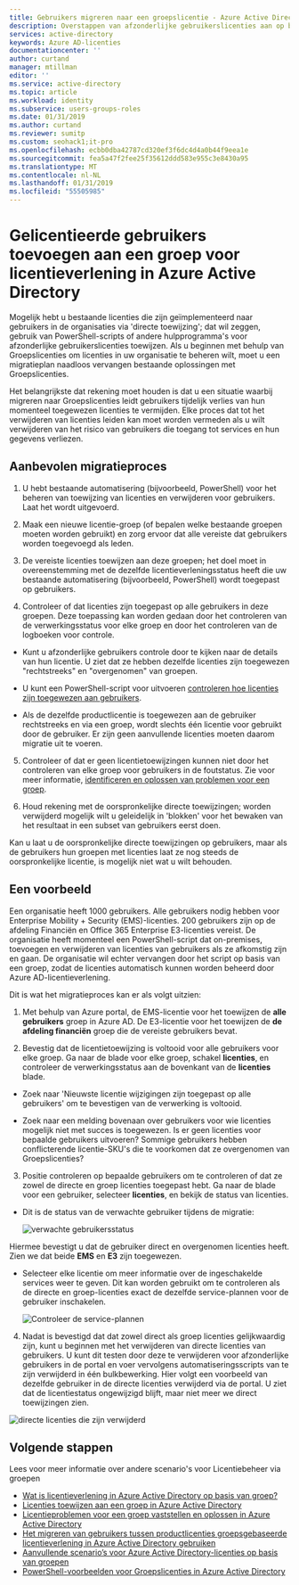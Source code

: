 ```yaml
---
title: Gebruikers migreren naar een groepslicentie - Azure Active Directory | Microsoft Docs
description: Overstappen van afzonderlijke gebruikerslicenties aan op basis van een groep met behulp van Azure Active Directory-licentieverlening
services: active-directory
keywords: Azure AD-licenties
documentationcenter: ''
author: curtand
manager: mtillman
editor: ''
ms.service: active-directory
ms.topic: article
ms.workload: identity
ms.subservice: users-groups-roles
ms.date: 01/31/2019
ms.author: curtand
ms.reviewer: sumitp
ms.custom: seohack1;it-pro
ms.openlocfilehash: ecbb0dba42787cd320ef3f6dc4d4a0b44f9eea1e
ms.sourcegitcommit: fea5a47f2fee25f35612ddd583e955c3e8430a95
ms.translationtype: MT
ms.contentlocale: nl-NL
ms.lasthandoff: 01/31/2019
ms.locfileid: "55505985"
---
```

# <a name="how-to-add-licensed-users-to-a-group-for-licensing-in-azure-active-directory"></a>Gelicentieerde gebruikers toevoegen aan een groep voor licentieverlening in Azure Active Directory

Mogelijk hebt u bestaande licenties die zijn geïmplementeerd naar gebruikers in de organisaties via 'directe toewijzing'; dat wil zeggen, gebruik van PowerShell-scripts of andere hulpprogramma's voor afzonderlijke gebruikerslicenties toewijzen. Als u beginnen met behulp van Groepslicenties om licenties in uw organisatie te beheren wilt, moet u een migratieplan naadloos vervangen bestaande oplossingen met Groepslicenties.

Het belangrijkste dat rekening moet houden is dat u een situatie waarbij migreren naar Groepslicenties leidt gebruikers tijdelijk verlies van hun momenteel toegewezen licenties te vermijden. Elke proces dat tot het verwijderen van licenties leiden kan moet worden vermeden als u wilt verwijderen van het risico van gebruikers die toegang tot services en hun gegevens verliezen.

## <a name="recommended-migration-process"></a>Aanbevolen migratieproces

1. U hebt bestaande automatisering (bijvoorbeeld, PowerShell) voor het beheren van toewijzing van licenties en verwijderen voor gebruikers. Laat het wordt uitgevoerd.

2. Maak een nieuwe licentie-groep (of bepalen welke bestaande groepen moeten worden gebruikt) en zorg ervoor dat alle vereiste dat gebruikers worden toegevoegd als leden.

3. De vereiste licenties toewijzen aan deze groepen; het doel moet in overeenstemming met de dezelfde licentieverleningsstatus heeft die uw bestaande automatisering (bijvoorbeeld, PowerShell) wordt toegepast op gebruikers.

4. Controleer of dat licenties zijn toegepast op alle gebruikers in deze groepen. Deze toepassing kan worden gedaan door het controleren van de verwerkingsstatus voor elke groep en door het controleren van de logboeken voor controle.

  - Kunt u afzonderlijke gebruikers controle door te kijken naar de details van hun licentie. U ziet dat ze hebben dezelfde licenties zijn toegewezen "rechtstreeks" en "overgenomen" van groepen.

  - U kunt een PowerShell-script voor uitvoeren [controleren hoe licenties zijn toegewezen aan gebruikers](licensing-group-advanced.md#use-powershell-to-see-who-has-inherited-and-direct-licenses).

  - Als de dezelfde productlicentie is toegewezen aan de gebruiker rechtstreeks en via een groep, wordt slechts één licentie voor gebruikt door de gebruiker. Er zijn geen aanvullende licenties moeten daarom migratie uit te voeren.

5. Controleer of dat er geen licentietoewijzingen kunnen niet door het controleren van elke groep voor gebruikers in de foutstatus. Zie voor meer informatie, [identificeren en oplossen van problemen voor een groep](licensing-groups-resolve-problems.md).

6. Houd rekening met de oorspronkelijke directe toewijzingen; worden verwijderd mogelijk wilt u geleidelijk in 'blokken' voor het bewaken van het resultaat in een subset van gebruikers eerst doen.

  Kan u laat u de oorspronkelijke directe toewijzingen op gebruikers, maar als de gebruikers hun groepen met licenties laat ze nog steeds de oorspronkelijke licentie, is mogelijk niet wat u wilt behouden.

## <a name="an-example"></a>Een voorbeeld

Een organisatie heeft 1000 gebruikers. Alle gebruikers nodig hebben voor Enterprise Mobility + Security (EMS)-licenties. 200 gebruikers zijn op de afdeling Financiën en Office 365 Enterprise E3-licenties vereist. De organisatie heeft momenteel een PowerShell-script dat on-premises, toevoegen en verwijderen van licenties van gebruikers als ze afkomstig zijn en gaan. De organisatie wil echter vervangen door het script op basis van een groep, zodat de licenties automatisch kunnen worden beheerd door Azure AD-licentieverlening.

Dit is wat het migratieproces kan er als volgt uitzien:

1. Met behulp van Azure portal, de EMS-licentie voor het toewijzen de **alle gebruikers** groep in Azure AD. De E3-licentie voor het toewijzen de **de afdeling financiën** groep die de vereiste gebruikers bevat.

2. Bevestig dat de licentietoewijzing is voltooid voor alle gebruikers voor elke groep. Ga naar de blade voor elke groep, schakel **licenties**, en controleer de verwerkingsstatus aan de bovenkant van de **licenties** blade.

  - Zoek naar 'Nieuwste licentie wijzigingen zijn toegepast op alle gebruikers' om te bevestigen van de verwerking is voltooid.

  - Zoek naar een melding bovenaan over gebruikers voor wie licenties mogelijk niet met succes is toegewezen. Is er geen licenties voor bepaalde gebruikers uitvoeren? Sommige gebruikers hebben conflicterende licentie-SKU's die te voorkomen dat ze overgenomen van Groepslicenties?

3. Positie controleren op bepaalde gebruikers om te controleren of dat ze zowel de directe en groep licenties toegepast hebt. Ga naar de blade voor een gebruiker, selecteer **licenties**, en bekijk de status van licenties.

  - Dit is de status van de verwachte gebruiker tijdens de migratie:

      ![verwachte gebruikersstatus](./media/licensing-groups-migrate-users/expected-user-state.png)

  Hiermee bevestigt u dat de gebruiker direct en overgenomen licenties heeft. Zien we dat beide **EMS** en **E3** zijn toegewezen.

  - Selecteer elke licentie om meer informatie over de ingeschakelde services weer te geven. Dit kan worden gebruikt om te controleren als de directe en groep-licenties exact de dezelfde service-plannen voor de gebruiker inschakelen.

      ![Controleer de service-plannen](./media/licensing-groups-migrate-users/check-service-plans.png)

4. Nadat is bevestigd dat dat zowel direct als groep licenties gelijkwaardig zijn, kunt u beginnen met het verwijderen van directe licenties van gebruikers. U kunt dit testen door deze te verwijderen voor afzonderlijke gebruikers in de portal en voer vervolgens automatiseringsscripts van te zijn verwijderd in één bulkbewerking. Hier volgt een voorbeeld van dezelfde gebruiker in de directe licenties verwijderd via de portal. U ziet dat de licentiestatus ongewijzigd blijft, maar niet meer we direct toewijzingen zien.

  ![directe licenties die zijn verwijderd](./media/licensing-groups-migrate-users/direct-licenses-removed.png)


## <a name="next-steps"></a>Volgende stappen

Lees voor meer informatie over andere scenario's voor Licentiebeheer via groepen

* [Wat is licentieverlening in Azure Active Directory op basis van groep?](../fundamentals/active-directory-licensing-whatis-azure-portal.md)
* [Licenties toewijzen aan een groep in Azure Active Directory](licensing-groups-assign.md)
* [Licentieproblemen voor een groep vaststellen en oplossen in Azure Active Directory](licensing-groups-resolve-problems.md)
* [Het migreren van gebruikers tussen productlicenties groepsgebaseerde licentieverlening in Azure Active Directory gebruiken](licensing-groups-change-licenses.md)
* [Aanvullende scenario’s voor Azure Active Directory-licenties op basis van groepen](licensing-group-advanced.md)
* [PowerShell-voorbeelden voor Groepslicenties in Azure Active Directory](licensing-ps-examples.md)
